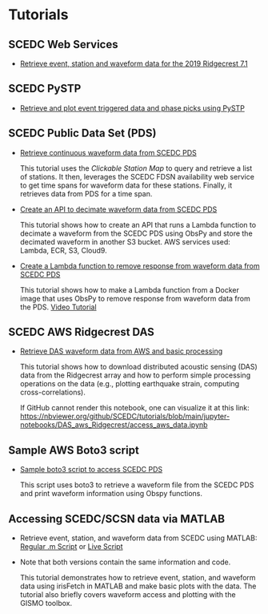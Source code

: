# Tutorials

## SCEDC Web Services

*  [Retrieve event, station and waveform data for the 2019 Ridgecrest 7.1](https://github.com/SCEDC/tutorials/blob/main/jupyter-notebooks/Ridgecrest7_1_SCEDC_web_services.ipynb)

## SCEDC PySTP

* [Retrieve and plot event triggered data and phase picks using PySTP](https://github.com/SCEDC/tutorials/blob/main/jupyter-notebooks/PySTP_Tutorial.ipynb)

## SCEDC Public Data Set (PDS)  
  
*  [Retrieve continuous waveform data from SCEDC PDS](https://github.com/SCEDC/tutorials/blob/main/jupyter-notebooks/PDS_fetch_continuous_data/PDS_fetch_continuous_data.ipynb) 
  
    This tutorial uses the *Clickable Station Map* to query and retrieve a list of stations. It then, leverages the SCEDC FDSN availability web service to get time spans for waveform data for these stations. Finally, it retrieves data from PDS for a time span.
    
*  [Create an API to decimate waveform data from SCEDC PDS](https://github.com/SCEDC/tutorials/blob/main/pds-lambda-docker/README.md)

    This tutorial shows how to create an API that runs a Lambda function to decimate a waveform from the SCEDC PDS using ObsPy and store the decimated waveform in another S3 bucket. AWS services used: Lambda, ECR, S3, Cloud9.

* [Create a Lambda function to remove response from waveform data from SCEDC PDS](https://github.com/SCEDC/tutorials/blob/main/response-lambda/README.md)

    This tutorial shows how to make a Lambda function from a Docker image that uses ObsPy to remove response from waveform data from the PDS. [Video Tutorial](https://youtu.be/VOjC37GaP4k)

## SCEDC AWS Ridgecrest DAS  

*  [Retrieve DAS waveform data from AWS and basic processing](https://github.com/SCEDC/tutorials/blob/main/jupyter-notebooks/DAS_aws_Ridgecrest/access_aws_data.ipynb) 
  
    This tutorial shows how to download distributed acoustic sensing (DAS) data from the Ridgecrest array and how to perform simple processing operations on the data (e.g., plotting earthquake strain, computing cross-correlations).

    If GitHub cannot render this notebook, one can visualize it at this link: https://nbviewer.org/github/SCEDC/tutorials/blob/main/jupyter-notebooks/DAS_aws_Ridgecrest/access_aws_data.ipynb
    
## Sample AWS Boto3 script

*  [Sample boto3 script to access SCEDC PDS](https://github.com/SCEDC/tutorials/blob/main/jupyter-notebooks/boto3_demo.ipynb)

   This script uses boto3 to retrieve a waveform file from the SCEDC PDS and print waveform information using Obspy functions.

## Accessing SCEDC/SCSN data via MATLAB 

*  Retrieve event, station, and waveform data from SCEDC using MATLAB: [Regular .m Script](https://github.com/SCEDC/tutorials/blob/main/scedc_access_tutorial.m) or [Live Script](https://github.com/SCEDC/tutorials/blob/main/scedc_access_tutorial.mlx)
*  Note that both versions contain the same information and code.
  
    This tutorial demonstrates how to retrieve event, station, and waveform data using irisFetch in MATLAB and make basic plots with the data. The tutorial also briefly covers waveform access and plotting with the GISMO toolbox.
